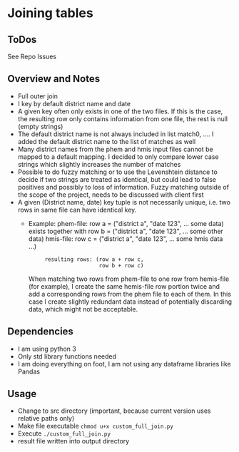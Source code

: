 # Joining tables

## ToDos
See Repo Issues

## Overview and Notes
* Full outer join
* I key by default district name and date
* A given key often only exists in one of the two files. If this is the case, the resulting row only contains information from one file,
  the rest is null (empty strings)
* The default district name is not always included in list match0, .... I added the default district name to the list of matches as well
* Many district names from the phem and hmis input files cannot be mapped to a default mapping. I decided to only compare lower case strings
  which slightly increases the number of matches
* Possible to do fuzzy matching or to use the Levenshtein distance to decide if two strings are treated as identical, but could lead to
  false positives and possibly to loss of information. Fuzzy matching outside of the scope of the project, needs to be discussed with client first
* A given (District name, date) key tuple is not necessarily unique, i.e. two rows in same file can have identical key.
  * Example: 
             phem-file: row a = ("district a", "date 123", ... some data) exists together with
                        row b = ("district a", "date 123", ... some other data)
             hmis-file: row c = ("district a", "date 123", ... some hmis data ...)

             resulting rows: (row a + row c,
                              row b + row c)

    When matching two rows from phem-file to one row from hemis-file (for example),
    I create the same hemis-file row portion twice and add a corresponding
    rows from the phem file to each of them. In this case I create slightly redundant data instead of potentially discarding data, which
    might not be acceptable.

## Dependencies
* I am using python 3 
* Only std library functions needed
* I am doing everything on foot, I am not using any dataframe libraries like Pandas

## Usage
* Change to src directory (important, because current version uses relative paths only)
* Make file executable `chmod u+x custom_full_join.py`
* Execute `./custom_full_join.py`
* result file written into output directory


